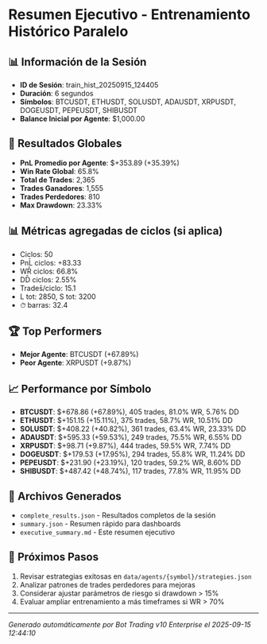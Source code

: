 # Resumen Ejecutivo - Entrenamiento Histórico Paralelo

## 📊 Información de la Sesión
- **ID de Sesión**: train_hist_20250915_124405
- **Duración**: 6 segundos
- **Símbolos**: BTCUSDT, ETHUSDT, SOLUSDT, ADAUSDT, XRPUSDT, DOGEUSDT, PEPEUSDT, SHIBUSDT
- **Balance Inicial por Agente**: $1,000.00

## 🎯 Resultados Globales
- **PnL Promedio por Agente**: $+353.89 (+35.39%)
- **Win Rate Global**: 65.8%
- **Total de Trades**: 2,365
- **Trades Ganadores**: 1,555
- **Trades Perdedores**: 810
- **Max Drawdown**: 23.33%

## 📊 Métricas agregadas de ciclos (si aplica)
- Ciclos: 50
- PnL̄ ciclos: +83.33
- WR̄ ciclos: 66.8%
- DD̄ ciclos: 2.55%
- Trades̄/ciclo: 15.1
- L tot: 2850, S tot: 3200
- ⏱̄ barras: 32.4


## 🏆 Top Performers
- **Mejor Agente**: BTCUSDT (+67.89%)
- **Peor Agente**: XRPUSDT (+9.87%)

## 📈 Performance por Símbolo
- **BTCUSDT**: $+678.86 (+67.89%), 405 trades, 81.0% WR, 5.76% DD
- **ETHUSDT**: $+151.15 (+15.11%), 375 trades, 58.7% WR, 10.51% DD
- **SOLUSDT**: $+408.22 (+40.82%), 361 trades, 63.4% WR, 23.33% DD
- **ADAUSDT**: $+595.33 (+59.53%), 249 trades, 75.5% WR, 6.55% DD
- **XRPUSDT**: $+98.71 (+9.87%), 444 trades, 59.5% WR, 7.74% DD
- **DOGEUSDT**: $+179.53 (+17.95%), 294 trades, 55.8% WR, 11.24% DD
- **PEPEUSDT**: $+231.90 (+23.19%), 120 trades, 59.2% WR, 8.60% DD
- **SHIBUSDT**: $+487.42 (+48.74%), 117 trades, 77.8% WR, 11.95% DD

## 📁 Archivos Generados
- `complete_results.json` - Resultados completos de la sesión
- `summary.json` - Resumen rápido para dashboards
- `executive_summary.md` - Este resumen ejecutivo

## 🎯 Próximos Pasos
1. Revisar estrategias exitosas en `data/agents/{symbol}/strategies.json`
2. Analizar patrones de trades perdedores para mejoras
3. Considerar ajustar parámetros de riesgo si drawdown > 15%
4. Evaluar ampliar entrenamiento a más timeframes si WR > 70%

---
*Generado automáticamente por Bot Trading v10 Enterprise el 2025-09-15 12:44:10*
